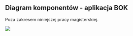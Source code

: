 ## Diagram komponentów - aplikacja BOK

Poza zakresem niniejszej pracy magisterskiej.

![](embed:tutio_c3_management_app)

